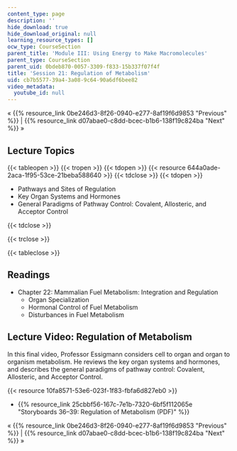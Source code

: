 ```yaml
---
content_type: page
description: ''
hide_download: true
hide_download_original: null
learning_resource_types: []
ocw_type: CourseSection
parent_title: 'Module III: Using Energy to Make Macromolecules'
parent_type: CourseSection
parent_uid: 0bdeb870-0057-3309-f833-15b337f07f4f
title: 'Session 21: Regulation of Metabolism'
uid: cb7b5577-39a4-3a08-9c64-90a6df6bee82
video_metadata:
  youtube_id: null
---
```


« {{% resource_link 0be246d3-8f26-0940-e277-8af19f6d9853 "Previous" %}} | {{% resource_link d07abae0-c8dd-bcec-b1b6-138f19c824ba "Next" %}} »

Lecture Topics
--------------

{{< tableopen >}}
{{< tropen >}}
{{< tdopen >}}
{{< resource 644a0ade-2aca-1f95-53ce-21beba588640 >}}
{{< tdclose >}}
{{< tdopen >}}


*   Pathways and Sites of Regulation
*   Key Organ Systems and Hormones
*   General Paradigms of Pathway Control: Covalent, Allosteric, and Acceptor Control


{{< tdclose >}}

{{< trclose >}}

{{< tableclose >}}

Readings
--------

*   Chapter 22: Mammalian Fuel Metabolism: Integration and Regulation
    *   Organ Specialization
    *   Hormonal Control of Fuel Metabolism
    *   Disturbances in Fuel Metabolism

Lecture Video: Regulation of Metabolism
---------------------------------------

In this final video, Professor Essigmann considers cell to organ and organ to organism metabolism. He reviews the key organ systems and hormones, and describes the general paradigms of pathway control: Covalent, Allosteric, and Acceptor Control.

{{< resource 10fa8571-53e6-023f-1f83-fbfa6d827eb0 >}}

*   {{% resource_link 25cbbf56-167c-7e1b-7320-6bf5f112065e "Storyboards 36–39: Regulation of Metabolism (PDF)" %}}

« {{% resource_link 0be246d3-8f26-0940-e277-8af19f6d9853 "Previous" %}} | {{% resource_link d07abae0-c8dd-bcec-b1b6-138f19c824ba "Next" %}} »